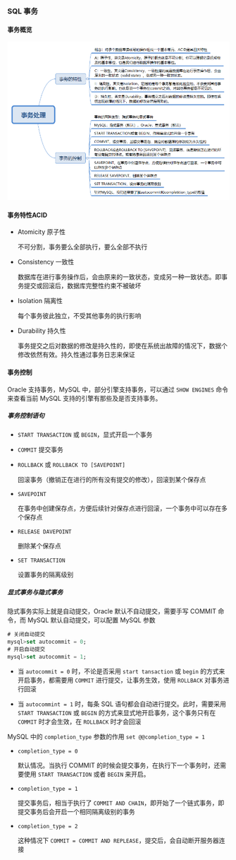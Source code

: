 ### SQL 事务

#### 事务概览

![](./Images/事务处理.png)

#### 事务特性ACID

* Atomicity 原子性

  不可分割，事务要么全部执行，要么全部不执行

* Consistency 一致性

  数据库在进行事务操作后，会由原来的一致状态，变成另一种一致状态。即事务提交或回滚后，数据库完整性约束不被破坏

* Isolation 隔离性

  每个事务彼此独立，不受其他事务的执行影响

* Durability 持久性

  事务提交之后对数据的修改是持久性的，即使在系统出故障的情况下，数据个修改依然有效。持久性通过事务日志来保证

#### 事务控制

Oracle 支持事务，MySQL 中，部分引擎支持事务，可以通过 `SHOW ENGINES` 命令来查看当前 MySQL 支持的引擎有那些及是否支持事务。

##### 事务控制语句

* `START TRANSACTION` 或 `BEGIN`，显式开启一个事务

* `COMMIT` 提交事务

* `ROLLBACK` 或 `ROLLBACK TO [SAVEPOINT]`

  回滚事务（撤销正在进行的所有没有提交的修改），回滚到某个保存点

* `SAVEPOINT`

  在事务中创建保存点，方便后续针对保存点进行回滚，一个事务中可以存在多个保存点

* `RELEASE DAVEPOINT`

  删除某个保存点

* `SET TRANSACTION`

  设置事务的隔离级别

##### 显式事务与隐式事务

隐式事务实际上就是自动提交，Oracle 默认不自动提交，需要手写 COMMIT 命令，而 MySQL 默认自动提交，可以配置 MySQL 参数

```sql
# 关闭自动提交
mysql>set autocommit = 0;
# 开启自动提交
mysql>set autocommit = 1;
```

* 当 `autocommit = 0` 时，不论是否采用 `start tansaction` 或 `begin` 的方式来开启事务，都需要用 `COMMIT` 进行提交，让事务生效，使用 `ROLLBACK` 对事务进行回滚

* 当 `autocommint = 1` 时，每条 SQL 语句都会自动进行提交。此时，需要采用 `START TRANSACTION` 或 `BEGIN` 的方式来显式地开启事务，这个事务只有在 `COMMIT` 时才会生效，在 `ROLLBACK` 时才会回滚

MySQL 中的 `completion_type` 参数的作用 `set @@completion_type = 1`

* `completion_type = 0`

  默认情况。当执行 COMMIT 的时候会提交事务，在执行下一个事务时，还需要使用 `START TRANSACTION` 或者 `BEGIN` 来开启。

* `completion_type = 1`

  提交事务后，相当于执行了 `COMMIT AND CHAIN`，即开始了一个链式事务，即提交事务后会开启一个相同隔离级别的事务

* `completion_type = 2`

  这种情况下 `COMMIT = COMMIT AND REPLEASE`，提交后，会自动断开服务器连接

